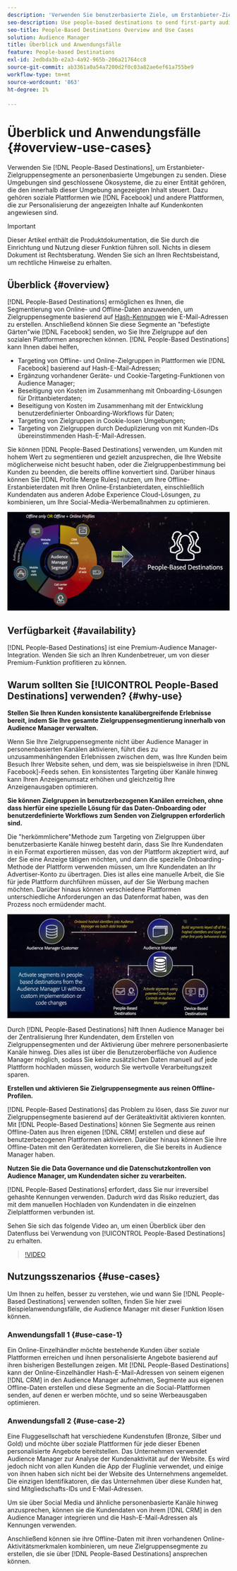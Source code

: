 ```yaml
---
description: 'Verwenden Sie benutzerbasierte Ziele, um Erstanbieter-Zielgruppensegmente an personenbasierte Umgebungen zu senden. Diese Umgebungen sind geschlossene Ökosysteme, die zu einer Entität gehören, die den innerhalb dieser Umgebung angezeigten Inhalt steuert. Dazu gehören soziale Plattformen wie Facebook und andere Plattformen, die zur Personalisierung der angezeigten Inhalte auf Kundenkonten angewiesen sind. '
seo-description: Use people-based destinations to send first-party audience segments to people-based environments. These environments are closed ecosystems belonging to one entity that controls the content that is being displayed within it. They include social platforms such as Facebook, and other platforms that rely on customer accounts to personalize the displayed content.
seo-title: People-Based Destinations Overview and Use Cases
solution: Audience Manager
title: Überblick und Anwendungsfälle
feature: People-based Destinations
exl-id: 2edbda3b-e2a3-4a92-965b-206a21764cc8
source-git-commit: ab3361a0a54a7200d2f0c03a82ae6ef61a755be9
workflow-type: tm+mt
source-wordcount: '863'
ht-degree: 1%

---
```


# Überblick und Anwendungsfälle {#overview-use-cases}

Verwenden Sie [!DNL People-Based Destinations], um Erstanbieter-Zielgruppensegmente an personenbasierte Umgebungen zu senden. Diese Umgebungen sind geschlossene Ökosysteme, die zu einer Entität gehören, die den innerhalb dieser Umgebung angezeigten Inhalt steuert. Dazu gehören soziale Plattformen wie [!DNL Facebook] und andere Plattformen, die zur Personalisierung der angezeigten Inhalte auf Kundenkonten angewiesen sind.

>[!IMPORTANT]
>Dieser Artikel enthält die Produktdokumentation, die Sie durch die Einrichtung und Nutzung dieser Funktion führen soll. Nichts in diesem Dokument ist Rechtsberatung. Wenden Sie sich an Ihren Rechtsbeistand, um rechtliche Hinweise zu erhalten.

## Überblick {#overview}

[!DNL People-Based Destinations] ermöglichen es Ihnen, die Segmentierung von Online- und Offline-Daten anzuwenden, um Zielgruppensegmente basierend auf  [Hash-Kennungen](people-based-destinations-prerequisites.md#hashing-requirements) wie E-Mail-Adressen zu erstellen. Anschließend können Sie diese Segmente an &quot;befestigte Gärten&quot;wie [!DNL Facebook] senden, wo Sie Ihre Zielgruppe auf den sozialen Plattformen ansprechen können. [!DNL People-Based Destinations] kann Ihnen dabei helfen,

* Targeting von Offline- und Online-Zielgruppen in Plattformen wie [!DNL Facebook] basierend auf Hash-E-Mail-Adressen;
* Ergänzung vorhandener Geräte- und Cookie-Targeting-Funktionen von Audience Manager;
* Beseitigung von Kosten im Zusammenhang mit Onboarding-Lösungen für Drittanbieterdaten;
* Beseitigung von Kosten im Zusammenhang mit der Entwicklung benutzerdefinierter Onboarding-Workflows für Daten;
* Targeting von Zielgruppen in Cookie-losen Umgebungen;
* Targeting von Zielgruppen durch Deduplizierung von mit Kunden-IDs übereinstimmenden Hash-E-Mail-Adressen.

Sie können [!DNL People-Based Destinations] verwenden, um Kunden mit hohem Wert zu segmentieren und gezielt anzusprechen, die Ihre Website möglicherweise nicht besucht haben, oder die Zielgruppenbestimmung bei Kunden zu beenden, die bereits offline konvertiert sind. Darüber hinaus können Sie [!DNL Profile Merge Rules] nutzen, um Ihre Offline-Erstanbieterdaten mit Ihren Online-Erstanbieterdaten, einschließlich Kundendaten aus anderen Adobe Experience Cloud-Lösungen, zu kombinieren, um Ihre Social-Media-Werbemaßnahmen zu optimieren.

![pbd-overview](assets/pbd-overview.png)

## Verfügbarkeit {#availability}

[!DNL People-Based Destinations] ist eine Premium-Audience Manager-Integration. Wenden Sie sich an Ihren Kundenbetreuer, um von dieser Premium-Funktion profitieren zu können.

## Warum sollten Sie [!UICONTROL People-Based Destinations] verwenden? {#why-use}

**Stellen Sie Ihren Kunden konsistente kanalübergreifende Erlebnisse bereit, indem Sie Ihre gesamte Zielgruppensegmentierung innerhalb von Audience Manager verwalten.**

Wenn Sie Ihre Zielgruppensegmente nicht über Audience Manager in personenbasierten Kanälen aktivieren, führt dies zu unzusammenhängenden Erlebnissen zwischen dem, was Ihre Kunden beim Besuch Ihrer Website sehen, und dem, was sie beispielsweise in ihren [!DNL Facebook]-Feeds sehen. Ein konsistentes Targeting über Kanäle hinweg kann Ihren Anzeigenumsatz erhöhen und gleichzeitig Ihre Anzeigenausgaben optimieren.

**Sie können Zielgruppen in benutzerbezogenen Kanälen erreichen, ohne dass hierfür eine spezielle Lösung für das Daten-Onboarding oder benutzerdefinierte Workflows zum Senden von Zielgruppen erforderlich sind.**

Die &quot;herkömmlichere&quot;Methode zum Targeting von Zielgruppen über benutzerbasierte Kanäle hinweg besteht darin, dass Sie Ihre Kundendaten in ein Format exportieren müssen, das von der Plattform akzeptiert wird, auf der Sie eine Anzeige tätigen möchten, und dann die spezielle Onboarding-Methode der Plattform verwenden müssen, um Ihre Kundendaten an Ihr Advertiser-Konto zu übertragen. Dies ist alles eine manuelle Arbeit, die Sie für jede Plattform durchführen müssen, auf der Sie Werbung machen möchten. Darüber hinaus können verschiedene Plattformen unterschiedliche Anforderungen an das Datenformat haben, was den Prozess noch ermüdender macht.

![pbd-overview](assets/pbd-diagram.png)

Durch [!DNL People-Based Destinations] hilft Ihnen Audience Manager bei der Zentralisierung Ihrer Kundendaten, dem Erstellen von Zielgruppensegmenten und der Aktivierung über mehrere personenbasierte Kanäle hinweg. Dies alles ist über die Benutzeroberfläche von Audience Manager möglich, sodass Sie keine zusätzlichen Daten manuell auf jede Plattform hochladen müssen, wodurch Sie wertvolle Verarbeitungszeit sparen.

**Erstellen und aktivieren Sie Zielgruppensegmente aus reinen Offline-Profilen.**

[!DNL People-Based Destinations] das Problem zu lösen, dass Sie zuvor nur Zielgruppensegmente basierend auf der Geräteaktivität aktivieren konnten. Mit [!DNL People-Based Destinations] können Sie Segmente aus reinen Offline-Daten aus Ihren eigenen [!DNL CRM] erstellen und diese auf benutzerbezogenen Plattformen aktivieren. Darüber hinaus können Sie Ihre Offline-Daten mit den Gerätedaten korrelieren, die Sie bereits in Audience Manager haben.

**Nutzen Sie die Data Governance und die Datenschutzkontrollen von Audience Manager, um Kundendaten sicher zu verarbeiten.**

[!DNL People-Based Destinations] erfordert, dass Sie nur irreversibel gehashte Kennungen verwenden. Dadurch wird das Risiko reduziert, das mit dem manuellen Hochladen von Kundendaten in die einzelnen Zielplattformen verbunden ist.

Sehen Sie sich das folgende Video an, um einen Überblick über den Datenfluss bei Verwendung von [!UICONTROL People-Based Destinations] zu erhalten.

>[!VIDEO](https://video.tv.adobe.com/v/28968/)

## Nutzungsszenarios {#use-cases}

Um Ihnen zu helfen, besser zu verstehen, wie und wann Sie [!DNL People-Based Destinations] verwenden sollten, finden Sie hier zwei Beispielanwendungsfälle, die Audience Manager mit dieser Funktion lösen können.

### Anwendungsfall 1 {#use-case-1}

Ein Online-Einzelhändler möchte bestehende Kunden über soziale Plattformen erreichen und ihnen personalisierte Angebote basierend auf ihren bisherigen Bestellungen zeigen. Mit [!DNL People-Based Destinations] kann der Online-Einzelhändler Hash-E-Mail-Adressen von seinem eigenen [!DNL CRM] in den Audience Manager aufnehmen, Segmente aus eigenen Offline-Daten erstellen und diese Segmente an die Social-Plattformen senden, auf denen er werben möchte, und so seine Werbeausgaben optimieren.

### Anwendungsfall 2 {#use-case-2}

Eine Fluggesellschaft hat verschiedene Kundenstufen (Bronze, Silber und Gold) und möchte über soziale Plattformen für jede dieser Ebenen personalisierte Angebote bereitstellen. Das Unternehmen verwendet Audience Manager zur Analyse der Kundenaktivität auf der Website. Es wird jedoch nicht von allen Kunden die App der Fluglinie verwendet, und einige von ihnen haben sich nicht bei der Website des Unternehmens angemeldet. Die einzigen Identifikatoren, die das Unternehmen über diese Kunden hat, sind Mitgliedschafts-IDs und E-Mail-Adressen.

Um sie über Social Media und ähnliche personenbasierte Kanäle hinweg anzusprechen, können sie die Kundendaten von ihrem [!DNL CRM] in den Audience Manager integrieren und die Hash-E-Mail-Adressen als Kennungen verwenden.

Anschließend können sie ihre Offline-Daten mit ihren vorhandenen Online-Aktivitätsmerkmalen kombinieren, um neue Zielgruppensegmente zu erstellen, die sie über [!DNL People-Based Destinations] ansprechen können.
